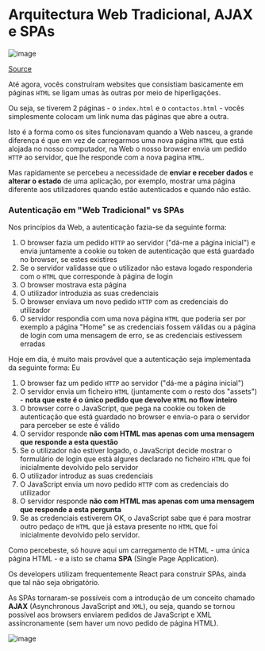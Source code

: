 # Arquitectura Web Tradicional, AJAX e SPAs

![image](https://user-images.githubusercontent.com/39055313/150641570-a2bf8095-1f87-43a9-b344-e7be6429e23b.png)

[Source](https://www.google.com/url?sa=i&url=https%3A%2F%2Finnovationm.co%2Fhttp-protocol%2F&psig=AOvVaw0LR2w7ZDd20N2xvERBePqT&ust=1642946636973000&source=images&cd=vfe&ved=0CAsQjRxqFwoTCJDYn6jDxfUCFQAAAAAdAAAAABA1)

Até agora, vocês construíram websites que consistiam basicamente em páginas `HTML` se ligam umas às outras por meio de hiperligações.

Ou seja, se tiverem 2 páginas - o `index.html` e o `contactos.html` - vocês simplesmente colocam um link numa das páginas que abre a outra.

Isto é a forma como os sites funcionavam quando a Web nasceu, a grande diferença é que em vez de carregarmos uma nova página `HTML` que está alojada no nosso computador, na Web o nosso browser envia um pedido `HTTP` ao servidor, que lhe responde com a nova pagina `HTML`.

Mas rapidamente se percebeu a necessidade de **enviar e receber dados** e **alterar o estado** de uma aplicação, por exemplo, mostrar uma página diferente aos utilizadores quando estão autenticados e quando não estão.

### Autenticação em "Web Tradicional" vs SPAs

Nos princípios da Web, a autenticação fazia-se da seguinte forma:
1. O browser fazia um pedido `HTTP` ao servidor ("dá-me a página inicial") e envia juntamente a cookie ou token de autenticação que está guardado no browser, se estes existires
2. Se o servidor validasse que o utilizador não estava logado responderia com o `HTML` que corresponde à página de login
3. O browser mostrava esta página
4. O utilizador introduzia as suas credenciais
5. O browser enviava um novo pedido `HTTP` com as credenciais do utilizador
6. O servidor respondia com uma nova página `HTML` que poderia ser por exemplo a página "Home" se as credenciais fossem válidas ou a página de login com uma mensagem de erro, se as credenciais estivessem erradas

Hoje em dia, é muito mais provável que a autenticação seja implementada da seguinte forma:
Eu 
1. O browser faz um pedido `HTTP` ao servidor ("dá-me a página inicial")
2. O servidor envia um ficheiro `HTML` (juntamente com o resto dos "assets") - **nota que este é o único pedido que devolve `HTML` no flow inteiro**
3. O browser corre o JavaScript, que pega na cookie ou token de autenticação que está guardado no browser e envia-o para o servidor para perceber se este é válido
4. O servidor responde **não com HTML mas apenas com uma mensagem que responde a esta questão**
5. Se o utilizador não estiver logado, o JavaScript decide mostrar o formulário de login que está algures declarado no ficheiro `HTML` que foi inicialmente devolvido pelo servidor
6. O utilizador introduz as suas credenciais
7. O JavaScript envia um novo pedido `HTTP` com as credenciais do utilizador
8. O servidor responde **não com HTML mas apenas com uma mensagem que responde a esta pergunta**
9. Se as credenciais estiverem OK, o JavaScript sabe que é para mostrar outro pedaço de `HTML` que já estava presente no `HTML` que foi inicialmente devolvido pelo servidor.

Como percebeste, só houve aqui um carregamento de HTML - uma única página HTML - e a isto se chama **SPA** (Single Page Application).

Os developers utilizam frequentemente React para construir SPAs, ainda que tal não seja obrigatório.

As SPAs tornaram-se possíveis com a introdução de um conceito chamado **AJAX** (Asynchronous JavaScript and `XML`), ou seja, quando se tornou possível aos browsers enviarem pedidos de JavaScript e XML assíncronamente (sem haver um novo pedido de página HTML).

![image](https://user-images.githubusercontent.com/39055313/150569545-080a9ab4-1f7c-4fb2-b89a-8c5f78fc2ef5.png)
